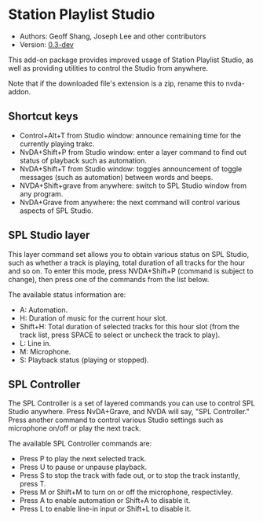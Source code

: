 # Station Playlist Studio #

* Authors: Geoff Shang, Joseph Lee and other contributors
* Version: [0.3-dev][1]

This add-on package provides improved usage of Station Playlist Studio, as well as providing utilities to control the Studio from anywhere.

Note that if the downloaded file's extension is a zip, rename this to nvda-addon.

## Shortcut keys ##

* Control+Alt+T from Studio window: announce remaining time for the currently playing trakc.
* NvDA+Shift+P from Studio window: enter a layer command to find out status of playback such as automation.
* NvDA+Shift+T from Studio window: toggles announcement of toggle messages (such as automation) between words and beeps.
* NVDA+Shift+grave from anywhere: switch to SPL Studio window from any program.
* NvDA+Grave from anywhere: the next command will control various aspects of SPL Studio.

## SPL Studio layer ##

This layer command set allows you to obtain various status on SPL Studio, such as whether a track is playing, total duration of all tracks for the hour and so on. To enter this mode, press NVDA+Shift+P (command is subject to change), then press one of the commands from the list below.

The available status information are:

* A: Automation.
* H: Duration of music for the current hour slot.
* Shift+H: Total duration of selected tracks for this hour slot (from the track list, press SPACE to select or uncheck the track to play).
* L: Line in.
* M: Microphone.
* S: Playback status (playing or stopped).

## SPL Controller ##

The SPL Controller is a set of layered commands you can use to control SPL Studio anywhere. Press NvDA+Grave, and NVDA will say, "SPL Controller." Press another command to control various Studio settings such as microphone on/off or play the next track.

The available SPL Controller commands are:

* Press P to play the next selected track.
* Press U to pause or unpause playback.
* Press S to stop the track with fade out, or to stop the track instantly, press T.
* Press M or Shift+M to turn on or off the microphone, respectivley.
* Press A to enable automation or Shift+A to disable it.
* Press L to enable line-in input or Shift+L to disable it.

[1]: http://addons.nvda-project.org/files/get.php?file=spl-dev